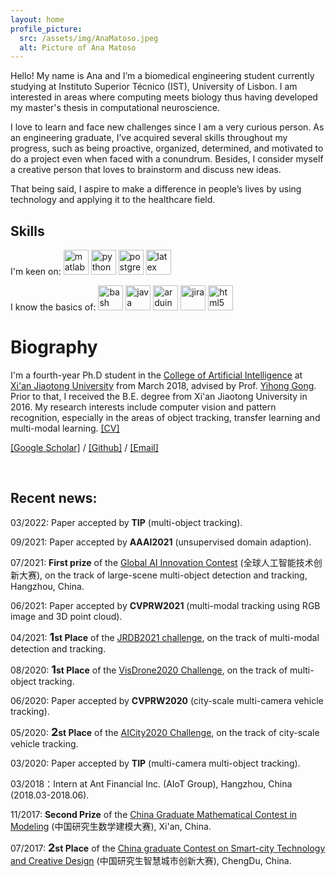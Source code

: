 ```yaml
---
layout: home
profile_picture:
  src: /assets/img/AnaMatoso.jpeg
  alt: Picture of Ana Matoso
---
```


<p>
Hello! My name is Ana and I’m a biomedical engineering student currently studying at Instituto Superior Técnico (IST), University of Lisbon. I am interested in areas where computing meets biology thus having developed my master's thesis in computational neuroscience.
</p>

<p>I love to learn and face new challenges since I am a very curious person. As an engineering graduate, I’ve acquired several skills throughout my progress, such as being proactive, organized, determined, and motivated to do a project even when faced with a conundrum. Besides, I consider myself a creative person that loves to brainstorm and discuss new ideas.</p>

<p>That being said, I aspire to make a difference in people’s lives by using technology and applying it to the healthcare field.</p>

<h2> Skills</h2>

<p>I'm keen on: 
<img alt="matlab" width="40" src="https://cdn.jsdelivr.net/gh/devicons/devicon/icons/matlab/matlab-original.svg" /> <img alt="python" width="40" src="https://cdn.jsdelivr.net/gh/devicons/devicon/icons/python/python-original-wordmark.svg" /> <img alt="postgresql" width="40" src="https://cdn.jsdelivr.net/gh/devicons/devicon/icons/postgresql/postgresql-original-wordmark.svg" /> <img alt="latex" width="40" src="https://cdn.jsdelivr.net/gh/devicons/devicon/icons/latex/latex-original.svg" />
</p>
<p>I know the basics of: 
<img alt="bash" width="40" src="https://cdn.jsdelivr.net/gh/devicons/devicon/icons/bash/bash-original.svg" /> <img alt="java" width="40" src="https://cdn.jsdelivr.net/gh/devicons/devicon/icons/java/java-original-wordmark.svg" /> <img alt="arduino" width="40" src="https://cdn.jsdelivr.net/gh/devicons/devicon/icons/arduino/arduino-original-wordmark.svg" /> <img alt="jira" width="40" src="https://cdn.jsdelivr.net/gh/devicons/devicon/icons/jira/jira-original-wordmark.svg" /> <img alt="html5" width="40" src="https://cdn.jsdelivr.net/gh/devicons/devicon/icons/html5/html5-original-wordmark.svg" />
</p>


# **Biography**

I'm a fourth-year Ph.D student in the [College of Artificial Intelligence](http://www.aiar.xjtu.edu.cn/) at [Xi'an Jiaotong University](http://www.xjtu.edu.cn/index.htm) from March 2018, advised by Prof. [Yihong Gong](http://gr.xjtu.edu.cn/web/ygong). Prior to that, I received the B.E. degree from Xi'an Jiaotong University in 2016. My research interests include computer vision and pattern recognition, especially in the areas of object tracking, transfer learning and multi-modal learning. [[CV]](assets/file/CV.pdf)

[[Google Scholar]](https://scholar.google.com.hk/citations?user=9VCIiVcAAAAJ&hl=zh-CN&oi=ao) / [[Github]](https://github.com/GehenHe) / [[Email]](mailto:hyh1379478@163.com)

<br/>

<h2>Recent news:</h2>

03/2022: Paper accepted by **TIP** (multi-object tracking).

09/2021: Paper accepted by **AAAI2021** (unsupervised domain adaption).

07/2021: **First prize** of the [Global AI Innovation Contest](https://gaiic.tianchi.aliyun.com/#J_2489505110) (全球人工智能技术创新大赛), on the track of large-scene multi-object detection and tracking, Hangzhou, China.

06/2021: Paper accepted by **CVPRW2021** (multi-modal tracking using RGB image and 3D point cloud).

04/2021: **<font size=4 >1</font>st Place** of the [JRDB2021 challenge](https://jrdb.erc.monash.edu/workshops/cvpr2021), on the track of multi-modal detection and tracking.

08/2020: **<font size=4 >1</font>st Place** of the [VisDrone2020 Challenge](http://aiskyeye.com/visdrone-2020-workshop/), on the track of multi-object tracking. 

06/2020: Paper accepted by **CVPRW2020** (city-scale multi-camera vehicle tracking).

05/2020: **<font size=4 >2</font>st Place** of the [AICity2020 Challenge](https://www.aicitychallenge.org/2020-workshop/), on the track of city-scale vehicle tracking.

03/2020: Paper accepted by **TIP** (multi-camera multi-object tracking).

03/2018：Intern at Ant Financial Inc. (AIoT Group), Hangzhou, China (2018.03-2018.06).

11/2017: **Second Prize** of the [China Graduate Mathematical Contest in Modeling](https://cpipc.acge.org.cn/) (中国研究生数学建模大赛), Xi'an, China.

07/2017: **<font size=4 >2</font>st Place** of the [China graduate Contest on Smart-city Technology and Creative Design](https://cpipc.acge.org.cn/cw/hp/1) (中国研究生智慧城市创新大赛), ChengDu, China.

<br/>
